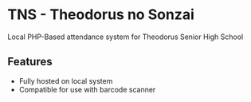 # TNS - Theodorus no Sonzai
Local PHP-Based attendance system for Theodorus Senior High School

## Features
- Fully hosted on local system
- Compatible for use with barcode scanner
